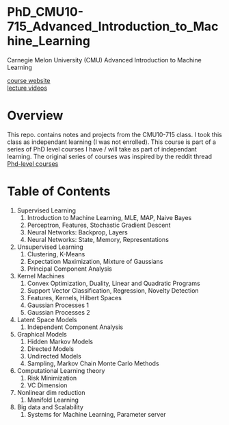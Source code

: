 # PhD_CMU10-715_Advanced_Introduction_to_Machine_Learning
Carnegie Melon University (CMU) Advanced Introduction to Machine Learning

[course website](http://www.cs.cmu.edu/~bapoczos/Classes/ML10715_2015Fall/index.html) <br/>
[lecture videos](https://www.youtube.com/playlist?list=PL4DwY1suLMkcu-wytRDbvBNmx57CdQ2pJ&jct=q4qVgISGxJql7TlE6eSLKa8Wwci8SA)

# Overview
This repo. contains notes and projects from the CMU10-715 class. I took this class as independant learning (I was not enrolled). This course is part of a series of PhD level courses I have / will take as part of independant learning. The original series of courses was inspired by the reddit thread [Phd-level courses](https://www.reddit.com/r/MachineLearning/comments/51qhc8/phdlevel_courses/?utm_source=share&utm_medium=ios_app)

# Table of Contents
1. Supervised Learning	
     1. Introduction to Machine Learning, MLE, MAP, Naive Bayes
     2. Perceptron, Features, Stochastic Gradient Descent
     3. Neural Networks: Backprop, Layers
     4. Neural Networks: State, Memory, Representations
2. Unsupervised Learning	
     1. Clustering, K-Means
     2. Expectation Maximization, Mixture of Gaussians
     3. Principal Component Analysis
3. Kernel Machines	
     1. Convex Optimization, Duality, Linear and Quadratic Programs
     2. Support Vector Classification, Regression, Novelty Detection
     3. Features, Kernels, Hilbert Spaces
     4. Gaussian Processes 1
     5. Gaussian Processes 2
4. Latent Space Models	
     1. Independent Component Analysis
5. Graphical Models	
     1. Hidden Markov Models
     2. Directed Models
     3. Undirected Models
     4. Sampling, Markov Chain Monte Carlo Methods
6. Computational Learning theory
     1. Risk Minimization
     2. VC Dimension	
7. Nonlinear dim reduction
     1. Manifold Learning
8. Big data and Scalability	
     1. Systems for Machine Learning, Parameter server
